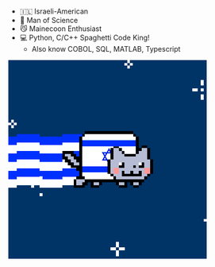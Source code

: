 <p align="center">
        <div style="display: inline-block; text-align: left;">
            <ul>
                <li>🇮🇱 Israeli-American</li>
                <li>🧪️ Man of Science</li>
                <li>😼 Mainecoon Enthusiast</li>
                <li>💻 Python, C/C++ Spaghetti Code King!
                    <ul>
                        <li>Also know COBOL, SQL, MATLAB, Typescript</li>
                    </ul>
                </li>
            </ul>
        </div>
        <img src="IsraeliCat.gif" alt="Israeli Cat">
</p>









